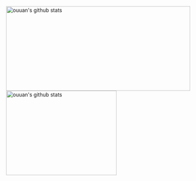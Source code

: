 ### 

<!--
**iSozL/isozl** is a ✨ _special_ ✨ repository because its `README.md` (this file) appears on your GitHub profile.

Here are some ideas to get you started:

- 🔭 I’m currently working on ...
- 🌱 I’m currently learning ...
- 👯 I’m looking to collaborate on ...
- 🤔 I’m looking for help with ...
- 💬 Ask me about ...
- 📫 How to reach me: ...
- 😄 Pronouns: ...
- ⚡ Fun fact: ...
-->
<p align="left">
<img alt="ouuan's github stats" height='230' width='500' src="https://github-readme-stats.vercel.app/api?username=iSozL&show_icons=true&include_all_commits=true&theme=dark">
<img alt="ouuan's github stats" height='230' width='300' src="https://github-readme-stats.vercel.app/api/top-langs/?username=iSozL&theme=dark">
</p>

